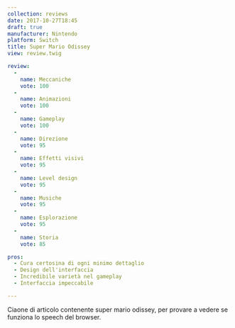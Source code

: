 ```yaml
---
collection: reviews
date: 2017-10-27T18:45
draft: true
manufacturer: Nintendo
platform: Switch
title: Super Mario Odissey
view: review.twig

review:
  -
    name: Meccaniche
    vote: 100
  -
    name: Animazioni
    vote: 100
  -
    name: Gameplay
    vote: 100
  -
    name: Direzione
    vote: 95
  -
    name: Effetti visivi
    vote: 95
  -
    name: Level design
    vote: 95
  -
    name: Musiche
    vote: 95
  -
    name: Esplorazione
    vote: 95
  -
    name: Storia
    vote: 85

pros:
  - Cura certosina di ogni minimo dettaglio
  - Design dell'interfaccia
  - Incredibile varietà nel gameplay
  - Interfaccia impeccabile

---
```


Ciaone di articolo contenente super mario odissey, per provare a vedere se funziona lo speech del browser.
